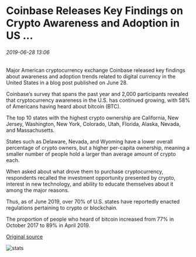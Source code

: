 # Coinbase Releases Key Findings on Crypto Awareness and Adoption in US ...

###### 2019-06-28 13:06

Major American cryptocurrency exchange Coinbase released key findings about awareness and adoption trends related to digital currency in the United States in a blog post published on June 28.

Coinbase’s survey that spans the past year and 2,000 participants revealed that cryptocurrency awareness in the U.S. has continued growing, with 58% of Americans having heard about bitcoin (BTC).

The top 10 states with the highest crypto ownership are California, New Jersey, Washington, New York, Colorado, Utah, Florida, Alaska, Nevada, and Massachusetts.

States such as Delaware, Nevada, and Wyoming have a lower overall percentage of crypto owners, but a higher per-capita ownership, meaning a smaller number of people hold a larger than average amount of crypto each.

When asked about what drove them to purchase cryptocurrency, respondents recalled the investment opportunity presented by crypto, interest in new technology, and ability to educate themselves about it among the major reasons.

Thus, as of June 2019, over 70% of U.S. states have reportedly enacted regulations pertaining to crypto or blockchain.

The proportion of people who heard of bitcoin increased from 77% in October 2017 to 89% in April 2019.

[Original source](https://cointelegraph.com/news/coinbase-releases-key-findings-on-crypto-awareness-and-adoption-in-us)

![stats](https://c.statcounter.com/11760860/0/a89fa40b/1/ "stats")